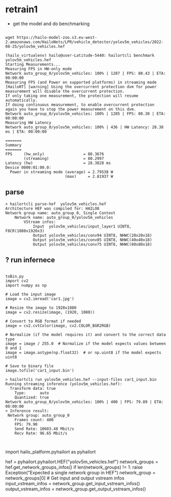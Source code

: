 # retrain1

* get the model and do benchmarking

```

wget https://hailo-model-zoo.s3.eu-west-2.amazonaws.com/HailoNets/LPR/vehicle_detector/yolov5m_vehicles/2022-08-25/yolov5m_vehicles.hef

(hailo_virtualenv) hailo@user-Latitude-5440: hailortcli benchmark yolov5m_vehicles.hef 
Starting Measurements...
Measuring FPS in HW-only mode
Network auto_group_0/yolov5m_vehicles: 100% | 1207 | FPS: 80.43 | ETA: 00:00:00
Measuring FPS (and Power on supported platforms) in streaming mode
[HailoRT] [warning] Using the overcurrent protection dvm for power measurement will disable the overcurrent protection.
If only taking one measurement, the protection will resume automatically.
If doing continuous measurement, to enable overcurrent protection again you have to stop the power measurement on this dvm.
Network auto_group_0/yolov5m_vehicles: 100% | 1205 | FPS: 80.30 | ETA: 00:00:00
Measuring HW Latency
Network auto_group_0/yolov5m_vehicles: 100% | 436 | HW Latency: 28.38 ms | ETA: 00:00:00

=======
Summary
=======
FPS     (hw_only)                 = 80.3676
        (streaming)               = 80.2997
Latency (hw)                      = 28.3828 ms
Device 0000:01:00.0:
  Power in streaming mode (average) = 2.79538 W
                          (max)     = 2.81937 W

```

## parse

```
> hailortcli parse-hef  yolov5m_vehicles.hef
Architecture HEF was compiled for: HAILO8
Network group name: auto_group_0, Single Context
    Network name: auto_group_0/yolov5m_vehicles
        VStream infos:
            Input  yolov5m_vehicles/input_layer1 UINT8, F8CR(1080x1920x3)
            Output yolov5m_vehicles/conv94 UINT8, NHWC(20x20x18)
            Output yolov5m_vehicles/conv85 UINT8, NHWC(40x40x18)
            Output yolov5m_vehicles/conv75 UINT8, NHWC(80x80x18)

```



## ? run infernece

```

toBin.py 
import cv2
import numpy as np

# Load the input image
image = cv2.imread('car1.jpg')

# Resize the image to 1920x1080
image = cv2.resize(image, (1920, 1080))

# Convert to RGB format if needed
image = cv2.cvtColor(image, cv2.COLOR_BGR2RGB)

# Normalize (if the model requires it) and convert to the correct data type
image = image / 255.0  # Normalize if the model expects values between 0 and 1
image = image.astype(np.float32)  # or np.uint8 if the model expects uint8

# Save to binary file
image.tofile('car1_input.bin')

```

```
> hailortcli run yolov5m_vehicles.hef --input-files car1_input.bin 
Running streaming inference (yolov5m_vehicles.hef):
  Transform data: true
    Type:      auto
    Quantized: true
Network auto_group_0/yolov5m_vehicles: 100% | 400 | FPS: 79.89 | ETA: 00:00:00
> Inference result:
 Network group: auto_group_0
    Frames count: 400
    FPS: 79.90
    Send Rate: 10603.48 Mbit/s
    Recv Rate: 96.65 Mbit/s



```

import hailo_platform.pyhailort as pyhailort

hef = pyhailort.pyhailort.HEF("yolov5m_vehicles.hef")
network_groups = hef.get_network_groups_infos()
    if len(network_groups) != 1:
        raise Exception("Expected a single network group in HEF")
network_group = network_groups[0]
    # Get input and output vstream infos
    input_vstream_infos = network_group.get_input_vstream_infos()
    output_vstream_infos = network_group.get_output_vstream_infos()
